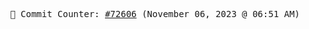 <p align="center">
    <samp>
        📮 Commit Counter: <a href="https://github.com/Javascript-void0/Javascript-void0/commits/main">#72606</a> (November 06, 2023 @ 06:51 AM)
    </samp>
</p>